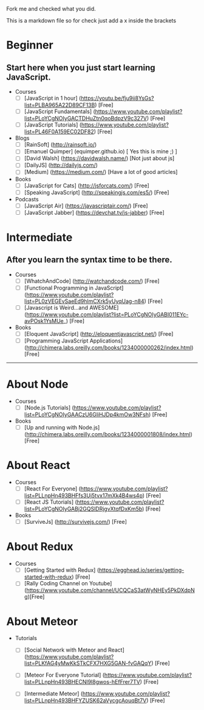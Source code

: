 Fork me and checked what you did.

This is a markdown file so for check just add a x inside the brackets

# Beginner

## Start here when you just start learning JavaScript.

- Courses
  - [ ] [JavaScript in 1 hour] (https://youtu.be/fju9ii8YsGs?list=PLBA965A22D89CF13B) [Free]
  - [ ] [JavaScript Fundamentals] (https://www.youtube.com/playlist?list=PLoYCgNOIyGACTDHuZtn0qoBdpzV9c327V) [Free]
  - [ ] [JavaScript Tutorials] (https://www.youtube.com/playlist?list=PL46F0A159EC02DF82) [Free]

- Blogs
  - [ ] [RainSoft] (http://rainsoft.io/)
  - [ ] [Emanuel Quimper] (equimper.github.io) [ Yes this is mine ;) ] 
  - [ ] [David Walsh] (https://davidwalsh.name/) [Not just about js]
  - [ ] [DailyJS] (http://dailyjs.com/)
  - [ ] [Medium] (https://medium.com/) [Have a lot of good articles]

- Books
  - [ ] [JavaScript for Cats] (http://jsforcats.com/) [Free]
  - [ ] [Speaking JavaScript] (http://speakingjs.com/es5/) [Free]

- Podcasts
  - [ ] [JavaScript Air] (https://javascriptair.com/) [Free]
  - [ ] [JavaScript Jabber] (https://devchat.tv/js-jabber) [Free]

# Intermediate

## After you learn the syntax time to be there.

- Courses 
  - [ ] [WhatchAndCode] (http://watchandcode.com/) [Free]
  - [ ] [Functional Programming in JavaScript] (https://www.youtube.com/playlist?list=PL0zVEGEvSaeEd9hlmCXrk5yUyqUag-n84) [Free]
  - [ ] [Javascript is Weird...and AWESOME] (https://www.youtube.com/playlist?list=PLoYCgNOIyGABI011EYc-avPOsk1YsMUe_) [Free]
 
- Books
  - [ ] [Eloquent JavaScript] (http://eloquentjavascript.net/) [Free]
  - [ ] [Programming JavaScript Applications] (http://chimera.labs.oreilly.com/books/1234000000262/index.html) [Free]
 
 ---
 
# About Node
  - Courses
    - [ ] [Node.js Tutorials] (https://www.youtube.com/playlist?list=PLoYCgNOIyGAACzU6GliHJDp4kmOw3NFsh) [Free]
  - Books
    - [ ] [Up and running with Node.js] (http://chimera.labs.oreilly.com/books/1234000001808/index.html) [Free]

# About React
  - Courses
    - [ ] [React For Everyone] (https://www.youtube.com/playlist?list=PLLnpHn493BHFfs3Uj5tvx17mXk4B4ws4p) [Free]
    - [ ] [React JS Tutorials] (https://www.youtube.com/playlist?list=PLoYCgNOIyGABj2GQSlDRjgvXtqfDxKm5b) [Free]
  
  - Books
    - [ ] [SurviveJs] (http://survivejs.com/) [Free]
  
# About Redux
  - Courses
    - [ ] [Getting Started with Redux] (https://egghead.io/series/getting-started-with-redux) [Free]
    - [ ] [Rally Coding Channel on Youtube] (https://www.youtube.com/channel/UCQCaS3atWyNHEy5PkDXdpNg)[Free]
  
# About Meteor
  - Tutorials
    - [ ] [Social Network with Meteor and React] (https://www.youtube.com/playlist?list=PLKfAG4yMwKkSTkCFX7HXG5GAN-fvGAQqY) [Free]
    - [ ] [Meteor For Everyone Tutorial] (https://www.youtube.com/playlist?list=PLLnpHn493BHECNl9I8gwos-hEfFrer7TV) [Free]
    - [ ] [Intermediate Meteor] (https://www.youtube.com/playlist?list=PLLnpHn493BHFYZUSK62aVycgcAouqBt7V) [Free]

